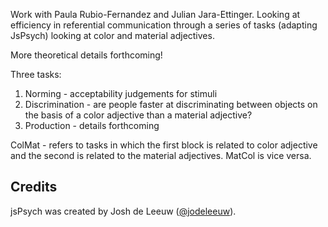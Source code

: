 Work with Paula Rubio-Fernandez and Julian Jara-Ettinger.
Looking at efficiency in referential communication through a series of tasks (adapting JsPsych) looking at color and material adjectives. 

More theoretical details forthcoming!

Three tasks:

1. Norming - acceptability judgements for stimuli
2. Discrimination - are people faster at discriminating between objects on the basis of a color adjective than a material adjective?
3. Production - details forthcoming

ColMat - refers to tasks in which the first block is related to color adjective and the second is related to the material adjectives. MatCol is vice versa.

Credits
-------
jsPsych was created by Josh de Leeuw ([@jodeleeuw](https://github.com/jodeleeuw)).
